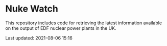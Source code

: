 # Nuke Watch

This repository includes code for retrieving the latest information available on the output of EDF nuclear power plants in the UK.

Last updated: 2021-08-06 15:16